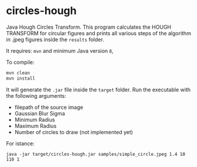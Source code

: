 # circles-hough
Java Hough Circles Transform.
This program calculates the HOUGH TRANSFORM for circular figures and prints all various steps
of the algorithm in .jpeg figures inside the  `results` folder.

It requires: `mvn` and minimum Java version `8`, 


To compile:
```bash
mvn clean
mvn install
```

It will generate the `.jar` file inside the `target` folder.
Run the executable with the following arguments:
* filepath of the source image
* Gaussian Blur Sigma
* Minimum Radius
* Maximum Radius
* Number of circles to draw (not implemented yet) 

For istance:
```
java -jar target/circles-hough.jar samples/simple_circle.jpeg 1.4 10 110 1
```
